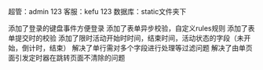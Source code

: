 超管：admin 123
客服：kefu  123
数据库：static文件夹下

添加了登录的键盘事件方便登录
添加了表单异步校验，自定义rules规则
添加了表单提交时的校验
添加了限时活动开始时时间，结束时间，活动状态的字段（未开始，倒计时，结束）
解决了单行需对多个字段进行处理等过滤问题
解决了由单页面引发定时器在跳转页面不清除的问题